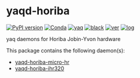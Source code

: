 # yaqd-horiba

[![PyPI version](https://badge.fury.io/py/yaqd-horiba.svg)](https://badge.fury.io/py/yaqd-horiba)
[![Conda](https://img.shields.io/conda/vn/conda-forge/yaqd-horiba)](https://anaconda.org/conda-forge/yaqd-horiba)
[![yaq](https://img.shields.io/badge/framework-yaq-orange)](https://yaq.fyi/)
[![black](https://img.shields.io/badge/code--style-black-black)](https://black.readthedocs.io/)
[![ver](https://img.shields.io/badge/calver-YYYY.0M.MICRO-blue)](https://calver.org/)
[![log](https://img.shields.io/badge/change-log-informational)](https://gitlab.com/yaq/yaqd-horiba/-/blob/main/CHANGELOG.md)

yaq daemons for Horiba Jobin-Yvon hardware

This package contains the following daemon(s):
- [yaqd-horiba-micro-hr](https://yaq.fyi/daemons/horiba-micro-hr/)
- [yaqd-horiba-ihr320](https://yaq.fyi/daemons/horiba-ihr320/)
